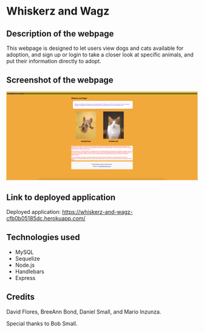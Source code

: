 # Whiskerz and Wagz

## Description of the webpage

This webpage is designed to let users view dogs and cats available for adoption, and sign up or login to take a closer look at specific animals, and put their information directly to adopt.

## Screenshot of the webpage

![screenshot of the webpage](public/Images/Screenshot.png)

## Link to deployed application

Deployed application: https://whiskerz-and-wagz-cfb0b05185dc.herokuapp.com/

## Technologies used

* MySQL
* Sequelize
* Node.js
* Handlebars
* Express

## Credits

David Flores, BreeAnn Bond, Daniel Small, and Mario Inzunza.

Special thanks to Bob Small.